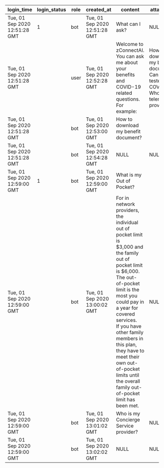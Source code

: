 | login_time                    | login_status | role | created_at                    | content                                                                                                                                                                                                                                                                                                                                                                           | attachment                                                                                                    | website                          | phone          | service_name     | service_id        | service_provider        | document_link                                                                                                                            | category | udf1 | udf2 | udf3 |
| ----------------------------- | ------------ | ---- | ----------------------------- | --------------------------------------------------------------------------------------------------------------------------------------------------------------------------------------------------------------------------------------------------------------------------------------------------------------------------------------------------------------------------------- | ------------------------------------------------------------------------------------------------------------- | -------------------------------- | -------------- | ---------------- | ----------------- | ----------------------- | ---------------------------------------------------------------------------------------------------------------------------------------- | -------- | ---- | ---- | ---- |
| Tue, 01 Sep 2020 12:51:28 GMT | 1            | bot  | Tue, 01 Sep 2020 12:51:28 GMT | What can I ask?                                                                                                                                                                                                                                                                                                                                                                   | NULL                                                                                                          | NULL                             | NULL           | NULL             | NULL              | NULL                    | NULL                                                                                                                                     |          | NULL | NULL | NULL |
| Tue, 01 Sep 2020 12:51:28 GMT |              | user | Tue, 01 Sep 2020 12:52:28 GMT | Welcome to zConnectAI. You can ask me about your <br>benefits and COVID-19 related questions. For example:                                                                                                                                                                                                                                                                        | How to download my benefit document?,<br>Can I get tested for COVID-19?, <br>Who is my telemedicine provider? | NULL                             | NULL           | NULL             | NULL              | NULL                    | NULL                                                                                                                                     |          | NULL | NULL | NULL |
| Tue, 01 Sep 2020 12:51:28 GMT |              | bot  | Tue, 01 Sep 2020 12:53:00 GMT | How to download my benefit document?                                                                                                                                                                                                                                                                                                                                              |                                                                                                               | NULL                             | NULL           | NULL             | NULL              | NULL                    | NULL                                                                                                                                     |          | NULL | NULL | NULL |
| Tue, 01 Sep 2020 12:51:28 GMT |              | bot  | Tue, 01 Sep 2020 12:54:28 GMT | NULL                                                                                                                                                                                                                                                                                                                                                                              | NULL                                                                                                          | NULL                             | NULL           | NULL             | NULL              | NULL                    | https://zphemployee.awsapps.com/workdocs/index.html#/share/document<br>/41906beb2cc4f1871fdffe17fa80f0378d8abaf25391eccf334c23c1a06b3e5d |          | NULL | NULL | NULL |
| Tue, 01 Sep 2020 12:59:00 GMT | 1            | bot  | Tue, 01 Sep 2020 12:59:00 GMT | What is my Out of Pocket?                                                                                                                                                                                                                                                                                                                                                         |                                                                                                               | NULL                             | NULL           | NULL             | NULL              | NULL                    | NULL                                                                                                                                     |          | NULL | NULL | NULL |
| Tue, 01 Sep 2020 12:59:00 GMT |              | bot  | Tue, 01 Sep 2020 13:00:02 GMT | For in network providers, the individual out of pocket limit is <br>$3,000 and the family out of pocket limit is $6,000. The out-of-pocket <br>limit is the most you could pay in a year for covered services. <br>If you have other family members in this plan, they have to meet their <br>own out-of-pocket limits until the overall family out-of-pocket limit has been met. | NULL                                                                                                          | NULL                             | NULL           | NULL             | NULL              | NULL                    | NULL                                                                                                                                     |          | NULL | NULL | NULL |
| Tue, 01 Sep 2020 12:59:00 GMT |              | bot  | Tue, 01 Sep 2020 13:01:02 GMT | Who is my Concierge Service provider?                                                                                                                                                                                                                                                                                                                                             | NULL                                                                                                          | NULL                             | NULL           | NULL             | NULL              | NULL                    | NULL                                                                                                                                     |          | NULL | NULL | NULL |
| Tue, 01 Sep 2020 12:59:00 GMT |              | bot  | Tue, 01 Sep 2020 13:02:02 GMT | NULL                                                                                                                                                                                                                                                                                                                                                                              | NULL                                                                                                          | https://benefitmanagementllc.com | 1-800-290-1368 | customer service | CONCIERGE_SERVICE | BENEFIT MANAGEMENT, LLC | NULL                                                                                                                                     |          | NULL | NULL | NULL |
